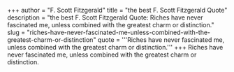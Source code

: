 +++
author = "F. Scott Fitzgerald"
title = "the best F. Scott Fitzgerald Quote"
description = "the best F. Scott Fitzgerald Quote: Riches have never fascinated me, unless combined with the greatest charm or distinction."
slug = "riches-have-never-fascinated-me-unless-combined-with-the-greatest-charm-or-distinction"
quote = '''Riches have never fascinated me, unless combined with the greatest charm or distinction.'''
+++
Riches have never fascinated me, unless combined with the greatest charm or distinction.
